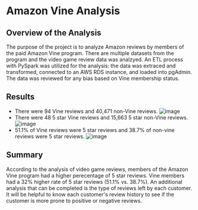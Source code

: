 # Amazon Vine Analysis
## Overview of the Analysis
The purpose of the project is to analyze Amazon reviews by members of the paid Amazon Vine program. There are multiple datasets from the program and the video game review data was analzyed. An ETL process with PySpark was utilized for the analysis: the data was extraced and transformed, connected to an AWS RDS instance, and loaded into pgAdmin. The data was reviewed for any bias based on Vine membership status.
## Results
- There were 94 Vine reviews and 40,471 non-Vine reviews.
![image](https://user-images.githubusercontent.com/67160240/182483766-209ab2e9-5f4a-469a-992b-f4a8441b6fdd.png)
- There were 48 5 star Vine reviews and 15,663 5 star non-Vine reviews.
![image](https://user-images.githubusercontent.com/67160240/182483852-b19416dd-c8f5-4770-a6d8-cf7f3841d7bc.png)
- 51.1% of Vine reviews were 5 star reviews and 38.7% of non-vine reviews were 5 star reviews.
![image](https://user-images.githubusercontent.com/67160240/182483898-41fe891e-2f3b-4af0-b05c-b0ea3b6761b1.png)
## Summary
According to the analysis of video game reviews, members of the Amazon Vine program had a higher perecentage of 5 star reviews. Vine members had a 32% higher rate of 5 star reviews (51.1% vs. 38.7%). An additional analysis that can be completed is the type of reviews left by each customer. It will be helpful to know each customer's review history to see if the customer is more prone to positive or negative reviews.
